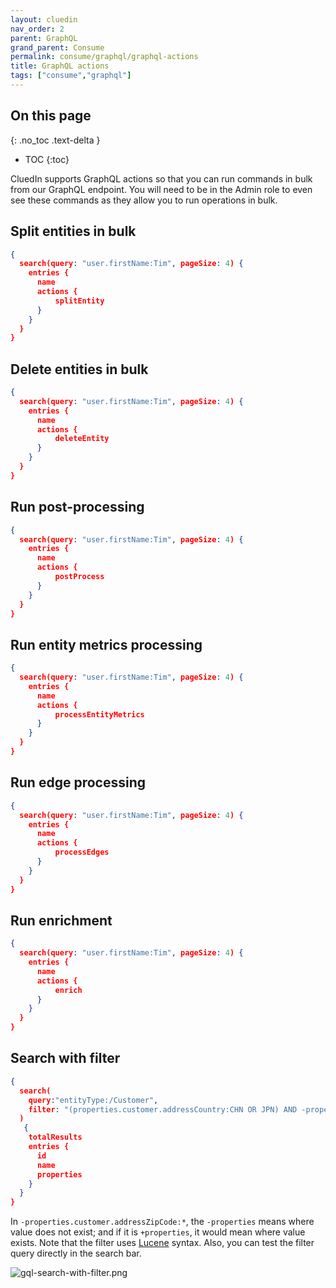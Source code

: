 ```yaml
---
layout: cluedin
nav_order: 2
parent: GraphQL
grand_parent: Consume
permalink: consume/graphql/graphql-actions
title: GraphQL actions
tags: ["consume","graphql"]
---
```

## On this page
{: .no_toc .text-delta }
- TOC
{:toc}

CluedIn supports GraphQL actions so that you can run commands in bulk from our GraphQL endpoint. You will need to be in the Admin role to even see these commands as they allow you to run operations in bulk.  

## Split entities in bulk

```json
{
  search(query: "user.firstName:Tim", pageSize: 4) {
    entries {
      name
      actions {
          splitEntity
      }
    }
  }
}
```

## Delete entities in bulk

```json
{
  search(query: "user.firstName:Tim", pageSize: 4) {
    entries {
      name
      actions {
          deleteEntity
      }
    }
  }
}
```

## Run post-processing

```json
{
  search(query: "user.firstName:Tim", pageSize: 4) {
    entries {
      name
      actions {
          postProcess
      }
    }
  }
}
```

## Run entity metrics processing

```json
{
  search(query: "user.firstName:Tim", pageSize: 4) {
    entries {
      name
      actions {
          processEntityMetrics
      }
    }
  }
}
```

## Run edge processing

```json
{
  search(query: "user.firstName:Tim", pageSize: 4) {
    entries {
      name
      actions {
          processEdges
      }
    }
  }
}
```

## Run enrichment

```json
{
  search(query: "user.firstName:Tim", pageSize: 4) {
    entries {
      name
      actions {
          enrich
      }
    }
  }
}
```

## Search with filter

```json
{
  search(
    query:"entityType:/Customer",
    filter: "(properties.customer.addressCountry:CHN OR JPN) AND -properties.customer.addressZipCode:*"    
  )
   {
    totalResults
    entries {
      id
      name
      properties
    }
  }
}
```

In `-properties.customer.addressZipCode:*`, the `-properties` means where value does not exist; and if it is `+properties`, it would mean where value exists. Note that the filter uses [Lucene](https://lucene.apache.org/core/2_9_4/queryparsersyntax.html) syntax. Also, you can test the filter query directly in the search bar.

![gql-search-with-filter.png](../../assets/images/consume/gql-search-with-filter.png)